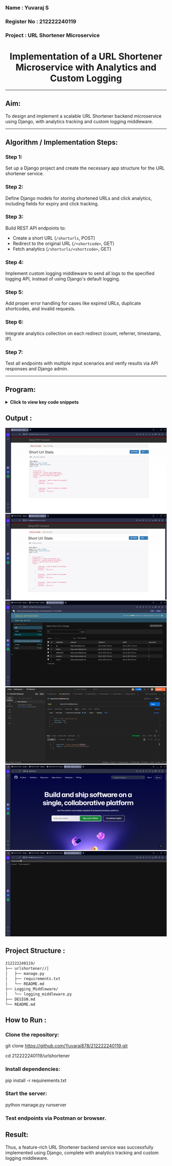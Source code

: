 <H3> Name : Yuvaraj S </H3>
<H3> Register No : 212222240119 </H3>
<H3> Project : URL Shortener Microservice </H3>

<h1 align="center">Implementation of a URL Shortener Microservice with Analytics and Custom Logging</h1>

---

## Aim:

To design and implement a scalable URL Shortener backend microservice using Django, with analytics tracking and custom logging middleware.

---

## Algorithm / Implementation Steps:

### Step 1:
Set up a Django project and create the necessary app structure for the URL shortener service.

### Step 2:
Define Django models for storing shortened URLs and click analytics, including fields for expiry and click tracking.

### Step 3:
Build REST API endpoints to:
- Create a short URL (`/shorturls`, POST)
- Redirect to the original URL (`/<shortcode>`, GET)
- Fetch analytics (`/shorturls/<shortcode>`, GET)

### Step 4:
Implement custom logging middleware to send all logs to the specified logging API, instead of using Django's default logging.

### Step 5:
Add proper error handling for cases like expired URLs, duplicate shortcodes, and invalid requests.

### Step 6:
Integrate analytics collection on each redirect (count, referrer, timestamp, IP).

### Step 7:
Test all endpoints with multiple input scenarios and verify results via API responses and Django admin.

---

## Program:

<details>
<summary><b>Click to view key code snippets</b></summary>

```python
# models.py

from django.db import models

class ShortURL(models.Model):
    long_url = models.URLField()
    shortcode = models.CharField(max_length=20, unique=True)
    created_at = models.DateTimeField(auto_now_add=True)
    expiry = models.DateTimeField()
    click_count = models.IntegerField(default=0)

class Click(models.Model):
    shorturl = models.ForeignKey(ShortURL, related_name='clicks', on_delete=models.CASCADE)
    timestamp = models.DateTimeField(auto_now_add=True)
    referrer = models.CharField(max_length=255, blank=True)
    location = models.CharField(max_length=100, blank=True)
# Example view for creating a short URL (views.py)

from rest_framework.views import APIView
from rest_framework.response import Response
from django.utils import timezone
from .models import ShortURL
import string, random
from datetime import timedelta
from .logging_middleware import log_event

def generate_shortcode(length=6):
    return ''.join(random.choices(string.ascii_letters + string.digits, k=length))

class ShortURLCreate(APIView):
    def post(self, request):
        long_url = request.data.get("url")
        validity = int(request.data.get("validity", 30))
        shortcode = request.data.get("shortcode") or generate_shortcode()
        if not long_url:
            log_event("backend", "error", "shorturl", "Missing long URL in request")
            return Response({"error": "Missing 'url' field"}, status=400)
        if ShortURL.objects.filter(shortcode=shortcode).exists():
            log_event("backend", "error", "shorturl", f"Shortcode collision: {shortcode}")
            return Response({"error": "Shortcode already exists"}, status=400)
        expiry = timezone.now() + timedelta(minutes=validity)
        obj = ShortURL.objects.create(long_url=long_url, shortcode=shortcode, expiry=expiry)
        log_event("backend", "info", "shorturl", f"ShortURL created: {shortcode}")
        return Response(
            {"shortLink": f"http://localhost:8000/{shortcode}", "expiry": expiry.isoformat()},
            status=201
        )
```
</details>

## Output :
![Output](./Output%20Image/1.png)
![Output](./Output%20Image/2.png)
![Output](./Output%20Image/3.png)
![Output](./Output%20Image/4.png)
![Output](./Output%20Image/5.png)
![Output](./Output%20Image/6.png)

## Project Structure :
```
212222240119/
├── urlshortener//│ 
│   ├── manage.py
│   ├── requirements.txt
│   └── README.md
├── Logging_Middleware/
│   └── logging_middleware.py
├── DESIGN.md
└── README.md
```
## How to Run :
### Clone the repository:

git clone https://github.com/Yuvaraj878/212222240119.git

cd 212222240119/urlshortener

### Install dependencies:
pip install -r requirements.txt


### Start the server:

python manage.py runserver


### Test endpoints via Postman or browser.



## Result:
Thus, a feature-rich URL Shortener backend service was successfully implemented using Django, complete with analytics tracking and custom logging middleware.

